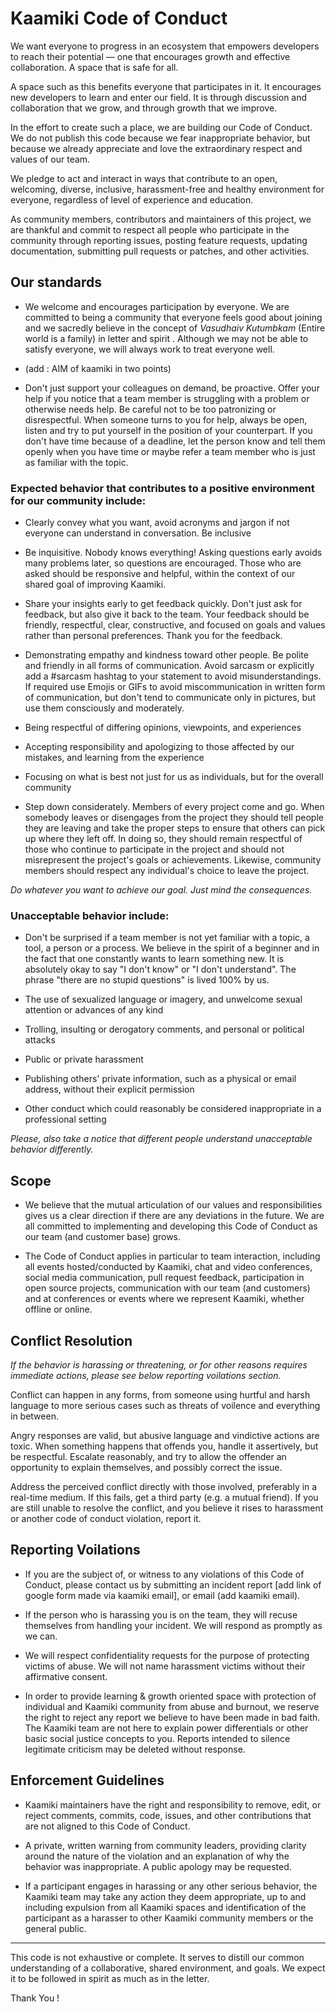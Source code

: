 <!-- 
Copyright (c) 2020 Kaamiki Development Team. All rights reserved.

Licensed under the Apache License, Version 2.0 (the "License");
you may not use this file except in compliance with the License.
You may obtain a copy of the License at

    http://www.apache.org/licenses/LICENSE-2.0

Unless required by applicable law or agreed to in writing, software
distributed under the License is distributed on an "AS IS" BASIS,
WITHOUT WARRANTIES OR CONDITIONS OF ANY KIND, either express or implied.
See the License for the specific language governing permissions and
limitations under the License.

Author(s):
  kwattorama <61426179+kwattorama@users.noreply.github.com>

-->

# Kaamiki Code of Conduct

We want everyone to progress in an ecosystem that empowers developers to reach their potential — one that encourages growth and effective collaboration. A space that is safe for all.

A space such as this benefits everyone that participates in it. It encourages new developers to learn and enter our field. It is through discussion and collaboration that we grow, and through growth that we improve.

In the effort to create such a place, we are building our Code of Conduct. We do not publish this code because we fear inappropriate behavior, but because we already appreciate and love the extraordinary respect and values of our team.

 We pledge to act and interact in ways that contribute to an open, welcoming, diverse, inclusive, harassment-free and healthy environment for everyone, regardless of level of experience and education.


As community members, contributors and maintainers of this project, we are thankful and commit to respect all people who participate in the community through reporting issues, posting feature requests, updating documentation, submitting pull requests or patches, and other activities.


## Our standards

- We welcome and encourages participation by everyone. We are committed to being a community that everyone feels good about joining and we sacredly believe in the concept of *Vasudhaiv Kutumbkam* (Entire world is a family) in letter and spirit . Although we may not be able to satisfy everyone, we will always work to treat everyone well.

- (add : AIM of kaamiki in two points)

- Don't just support your colleagues on demand, be proactive. Offer your help if you notice that a team member is struggling with a problem or otherwise needs help. Be careful not to be too patronizing or disrespectful. When someone turns to you for help, always be open, listen and try to put yourself in the position of your counterpart. If you don't have time because of a deadline, let the person know and tell them openly when you have time or maybe refer a team member who is just as familiar with the topic.


### Expected behavior that contributes to a positive environment for our community include:

- Clearly convey what you want, avoid acronyms and jargon if not everyone can understand in conversation. Be inclusive

- Be inquisitive. Nobody knows everything! Asking questions early avoids many problems later, so questions are encouraged. Those who are asked should be responsive and helpful, within the context of our shared goal of improving Kaamiki.

- Share your insights early to get feedback quickly. Don't just ask for feedback, but also give it back to the team. Your feedback should be friendly, respectful, clear, constructive, and focused on goals and values rather than personal preferences. Thank you for the feedback.

- Demonstrating empathy and kindness toward other people. Be polite and friendly in all forms of communication. Avoid sarcasm or explicitly add a #sarcasm hashtag to your statement to avoid misunderstandings. If required use Emojis or GIFs to avoid miscommunication in written form of communication, but don't tend to communicate only in pictures, but use them consciously and moderately.

- Being respectful of differing opinions, viewpoints, and experiences

- Accepting responsibility and apologizing to those affected by our mistakes, and learning from the experience

- Focusing on what is best not just for us as individuals, but for the overall community
  
- Step down considerately. Members of every project come and go. When somebody leaves or disengages from the project they should tell people they are leaving and take the proper steps to ensure that others can pick up where they left off. In doing so, they should remain respectful of those who continue to participate in the project and should not misrepresent the project's goals or achievements. Likewise, community members should respect any individual's choice to leave the project.

*Do whatever you want to achieve our goal. Just mind the consequences.*

### Unacceptable behavior include:

- Don't be surprised if a team member is not yet familiar with a topic, a tool, a person or a process. We believe in the spirit of a beginner and in the fact that one constantly wants to learn something new. It is absolutely okay to say "I don't know" or "I don't understand". The phrase "there are no stupid questions" is lived 100% by us.

- The use of sexualized language or imagery, and unwelcome sexual attention or advances of any kind

- Trolling, insulting or derogatory comments, and personal or political attacks

- Public or private harassment

- Publishing others' private information, such as a physical or email address, without their explicit permission

- Other conduct which could reasonably be considered inappropriate in a professional setting

*Please, also take a notice that different people understand unacceptable behavior differently.*

## Scope

- We believe that the mutual articulation of our values and responsibilities gives us a clear direction if there are any deviations in the future. We are all committed to implementing and developing this Code of Conduct as our team (and customer base) grows.
  
- The Code of Conduct applies in particular to team interaction, including all events hosted/conducted by Kaamiki, chat and video conferences, social media communication, pull request feedback, participation in open source projects, communication with our team (and customers) and at conferences or events where we represent Kaamiki, whether offline or online.

## Conflict Resolution

*If the behavior is harassing or threatening, or for other reasons requires immediate actions, please see below reporting voilations section.*

Conflict can happen in any forms, from someone using hurtful and harsh language to more serious cases such as threats of voilence and everything in between.

Angry responses are valid, but abusive language and vindictive actions are toxic. When something happens that offends you, handle it assertively, but be respectful. Escalate reasonably, and try to allow the offender an opportunity to explain themselves, and possibly correct the issue.

Address the perceived conflict directly with those involved, preferably in a real-time medium. If this fails, get a third party (e.g. a mutual friend). If you are still unable to resolve the conflict, and you believe it rises to harassment or another code of conduct violation, report it.
  
## Reporting Voilations

- If you are the subject of, or witness to any violations of this Code of Conduct, please contact us by submitting an incident report [add link of google form made via kaamiki email], or email (add kaamiki email).

- If the person who is harassing you is on the team, they will recuse themselves from handling your incident. We will respond as promptly as we can.
  
- We will respect confidentiality requests for the purpose of protecting victims of abuse. We will not name harassment victims without their affirmative consent.

- In order to provide learning & growth oriented space with protection of individual and Kaamiki community from abuse and burnout, we reserve the right to reject any report we believe to have been made in bad faith. The Kaamiki team are not here to explain power differentials or other basic social justice concepts to you. Reports intended to silence legitimate criticism may be deleted without response.


## Enforcement Guidelines

- Kaamiki maintainers have the right and responsibility to remove, edit, or reject comments, commits, code, issues, and other contributions that are not aligned to this Code of Conduct.

- A private, written warning from community leaders, providing clarity around the nature of the violation and an explanation of why the behavior was inappropriate. A public apology may be requested.

- If a participant engages in harassing or any other serious behavior, the Kaamiki team may take any action they deem appropriate, up to and including expulsion from all Kaamiki spaces and identification of the participant as a harasser to other Kaamiki community members or the general public.

----------------------------------------------------------------------

This code is not exhaustive or complete. It serves to distill our common understanding of a collaborative, shared environment, and goals. We expect it to be followed in spirit as much as in the letter.

Thank You !
